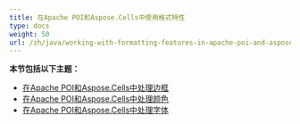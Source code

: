 ```yaml
---
title: 在Apache POI和Aspose.Cells中使用格式特性
type: docs
weight: 50
url: /zh/java/working-with-formatting-features-in-apache-poi-and-aspose-cells/
---
```


 **本节包括以下主题：**
- [在Apache POI和Aspose.Cells中处理边框](/cells/zh/java/working-with-borders-in-apache-poi-and-aspose-cells/)
- [在Apache POI和Aspose.Cells中处理颜色](/cells/zh/java/working-with-colors-in-apache-poi-and-aspose-cells/)
- [在Apache POI和Aspose.Cells中处理字体](/cells/zh/java/working-with-fonts-in-apache-poi-and-aspose-cells/)
